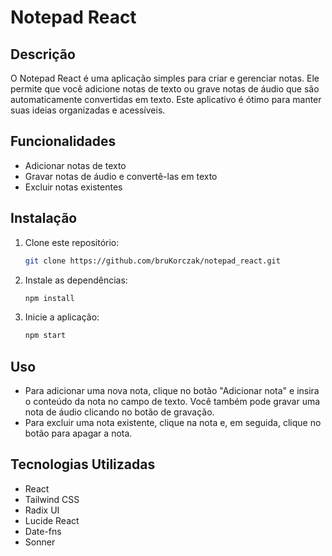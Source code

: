 # Notepad React

## Descrição
O Notepad React é uma aplicação simples para criar e gerenciar notas. Ele permite que você adicione notas de texto ou grave notas de áudio que são automaticamente convertidas em texto. Este aplicativo é ótimo para manter suas ideias organizadas e acessíveis.

## Funcionalidades
- Adicionar notas de texto
- Gravar notas de áudio e convertê-las em texto
- Excluir notas existentes

## Instalação
1. Clone este repositório:
   ```bash
   git clone https://github.com/bruKorczak/notepad_react.git
   ```
2. Instale as dependências:
   ```bash
   npm install
   ```
3. Inicie a aplicação:
   ```bash
   npm start
   ```
## Uso
- Para adicionar uma nova nota, clique no botão "Adicionar nota" e insira o conteúdo da nota no campo de texto. Você também pode gravar uma nota de áudio clicando no botão de gravação.
- Para excluir uma nota existente, clique na nota e, em seguida, clique no botão para apagar a nota.

## Tecnologias Utilizadas
- React
- Tailwind CSS
- Radix UI
- Lucide React
- Date-fns
- Sonner
